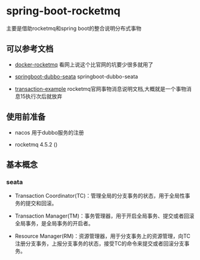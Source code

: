 # spring-boot-rocketmq

主要是借助rocketmq和spring boot的整合说明分布式事物

## 可以参考文档

* [docker-rocketmq](https://github.com/foxiswho/docker-rocketmq) 看网上说这个比官网的坑要少很多就用了

* [springboot-dubbo-seata](https://github.com/seata/seata-samples/tree/master/springboot-dubbo-seata) springboot-dubbo-seata

* [transaction-example](http://rocketmq.apache.org/docs/transaction-example/) rocketmq官网事物消息说明文档,大概就是一个事物消息15执行次后就放弃

## 使用前准备

* nacos 用于dubbo服务的注册

* rocketmq 4.5.2 ()

## 基本概念

### seata

 * Transaction Coordinator(TC)：管理全局的分支事务的状态，用于全局性事务的提交和回滚。
 
 * Transaction Manager(TM)：事务管理器，用于开启全局事务、提交或者回滚全局事务，是全局事务的开启者。
 
 * Resource Manager(RM)：资源管理器，用于分支事务上的资源管理，向TC注册分支事务，上报分支事务的状态，接受TC的命令来提交或者回滚分支事务。
